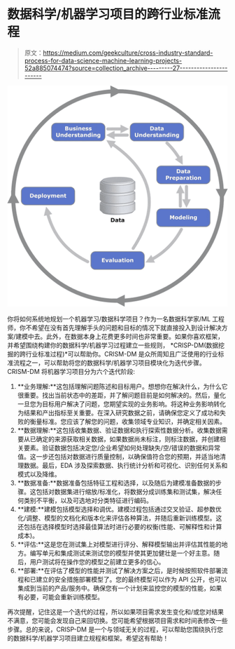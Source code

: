 # 数据科学/机器学习项目的跨行业标准流程

> 原文：<https://medium.com/geekculture/cross-industry-standard-process-for-data-science-machine-learning-projects-52a885074474?source=collection_archive---------27----------------------->

![](img/f15117745646a4ad02daf3020b6e5c34.png)

你将如何系统地规划一个机器学习/数据科学项目？作为一名数据科学家/ML 工程师，你不希望在没有首先理解手头的问题和目标的情况下就直接投入到设计解决方案/建模中去。此外，在数据本身上花费更多时间也非常重要。如果你喜欢框架，并希望围绕构建你的数据科学/机器学习过程建立一些规则， *CRISP-DM(数据挖掘的跨行业标准过程)*可以帮助你。CRISM-DM 是众所周知且广泛使用的行业标准流程之一，可以帮助将您的数据科学/机器学习项目模块化为迭代步骤。CRISM-DM 将机器学习项目分为六个迭代阶段:

1.  **业务理解:**这包括理解问题陈述和目标用户。想想你在解决什么，为什么它很重要。找出当前状态中的差距，并了解问题目前是如何解决的。然后，量化一旦您为目标用户解决了问题，您期望实现的业务影响。将这种业务影响转化为结果和产出指标至关重要。在深入研究数据之前，请确保您定义了成功和失败的衡量标准。您应该了解您的问题，收集领域专业知识，并确定相关因素。
2.  **数据理解:**这包括收集数据、验证数据和执行探索性数据分析。收集数据需要从已确定的来源获取相关数据，如果数据尚未标注，则标注数据，并创建相关要素。验证数据包括决定您/企业希望如何处理缺失/空/错误的数据和异常值。这一步还包括对数据进行质量控制，以确保值符合您的预期，并适当地清理数据。最后，EDA 涉及探索数据、执行统计分析和可视化、识别任何关系和模式以及降维。
3.  **数据准备:**数据准备包括特征工程和选择，以及随后为建模准备数据的步骤。这包括对数据集进行缩放/标准化，将数据分成训练集和测试集，解决任何类别不平衡，以及可选地对分类特征进行编码。
4.  **建模:**建模包括模型选择和调优。建模过程包括通过交叉验证、超参数优化/调整、模型的文档化和版本化来评估各种算法，并随后重新训练模型。这还包括在选择模型时选择最佳算法时进行必要的权衡(性能、可解释性和计算成本)。
5.  **评估:**这是您在测试集上对模型进行评分、解释模型输出并评估其性能的地方。编写单元和集成测试来测试您的模型并使其更加健壮是一个好主意。随后，用户测试将在操作您的模型之前建立更多的信心。
6.  **部署:**在评估了模型的性能并测试了解决方案之后，是时候按照软件部署流程和已建立的安全措施部署模型了。您的最终模型可以作为 API 公开，也可以集成到当前的产品/服务中。确保您有一个计划来监控您的模型的性能，如果有必要，可能会重新训练模型。

再次提醒，记住这是一个迭代的过程，所以如果项目需求发生变化和/或您对结果不满意，您可能会发现自己来回切换。您可能希望根据项目需求和时间表修改一些步骤。总的来说，CRISP-DM 是一个与领域无关的过程，可以帮助您围绕执行您的数据科学/机器学习项目建立规程和框架。希望这有帮助！